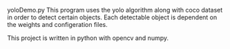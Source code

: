 yoloDemo.py
This program uses the yolo algorithm along with coco dataset in order to detect certain objects. 
Each detectable object is dependent on the weights and configeration files.

This project is written in python with opencv and numpy.